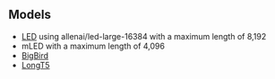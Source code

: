 ## Models 
- [LED](https://huggingface.co/allenai/led-large-16384) using allenai/led-large-16384 with a maximum length of 8,192 
- mLED with a maximum length of 4,096
- [BigBird](https://huggingface.co/pszemraj/bigbird-pegasus-large-K-booksum) 
- [LongT5](https://huggingface.co/pszemraj/long-t5-tglobal-base-16384-book-summary) 

